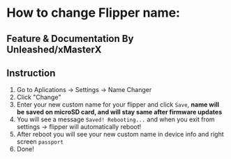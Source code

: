 # How to change Flipper name:
## Feature & Documentation By Unleashed/xMasterX

## Instruction
1. Go to Aplications -> Settings -> Name Changer
2. Click "Change"
2. Enter your new custom name for your flipper and click `Save`, **name will be saved on microSD card, and will stay same after firmware updates**
3. You will see a message `Saved! Rebooting...` and when you exit from settings -> flipper will automatically reboot!
4. After reboot you will see your new custom name in device info and right screen `passport`
5. Done!
